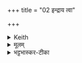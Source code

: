 +++
title = "02 इन्द्राय त्वा"

+++


<details><summary>Keith</summary>

To Indra thee, to him of the Brhat (Saman),  
The strong, eager for praise.  
Thy great strength, O Indra,  
To that thee! To Visnu thee!
</details>

<details><summary>मूलम्</summary>

इन्द्रा॑य त्वा बृ॒हद्व॑ते॒ वय॑स्वत उक्था॒युवे॑ ।   
यत्त॑ इन्द्र बृ॒हद्वय॒स्तस्मै᳚ त्वा॒ विष्ण॑वे त्वा ॥
</details>

<details><summary>भट्टभास्कर-टीका</summary>

हे सोम उपयामगृहीतोसि, तस्मात्त्वामिन्द्राय वक्ष्यमाणगुणाय गृह्णामीति शेषः । **बृह्द्वते** बृहता साम्ना पृष्ठाख्येन तद्वते ।  
**वयस्वते** अन्नवते ।  
**उक्थायुवे** उक्थं शस्त्रं कामयमानाय । 'क्याच्छन्दसि' इत्युप्रत्ययः, 'न च्छन्दस्यपुत्रस्य' इतीत्वाभावः । 'जसादिषु वा वचनम्' इति 'घेर्ङिति' इति गुणाभावः । हे इन्द्र तव बृहत् प्रभूतं यद्वयः अन्नं सोमलक्षणं गृह्यमाणं तस्मै तदर्थं तत्पानार्थं त्वां प्रार्थयामह इति शेषः । विष्णवे व्यापकाय तस्मै वयसे त्वां प्रार्थयामह इति । यद्वा - हे सोम विष्णवे भगवते च त्वां गृह्णामीत्येव शेषः । अत्र विष्णुर्ग्रहणकाल एव देवता । यागकाले तु मित्रावरुणाविन्द्राग्नी च । विष्णुर्हि वृत्रवधे साहाय्यकमिन्द्रस्याचरत् । 'यदेव विष्णुरन्वतिष्ठत जहीति तस्माद्विष्णुमन्वाभजति' इति ब्राह्मणम् । इन्द्रस्य सखा विष्णुः तस्मै तदर्थं तत्प्रीत्यर्थं इन्द्राय त्वां गृह्णामीति ॥
</details>
